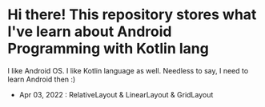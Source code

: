 # Hi there! This repository stores what I've learn about Android Programming with Kotlin lang

I like Android OS. I like Kotlin language as well. Needless to say, I need to learn Android then :)

* Apr 03, 2022 : RelativeLayout & LinearLayout & GridLayout